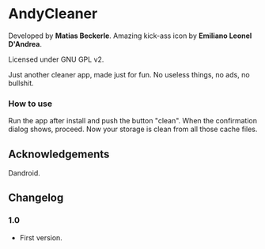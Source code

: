 # AndyCleaner

Developed by **Matias Beckerle**. Amazing kick-ass icon by **Emiliano Leonel D'Andrea**.

Licensed under GNU GPL v2.

Just another cleaner app, made just for fun. No useless things, no ads, no bullshit.

### How to use

Run the app after install and push the button "clean". When the confirmation dialog shows, proceed. Now your storage is clean from all those cache files.

## Acknowledgements

Dandroid.

## Changelog

### 1.0

* First version.
